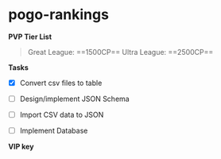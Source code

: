 # pogo-rankings

**PVP Tier List**

> Great League: ==1500CP==
> Ultra League: ==2500CP==

**Tasks**
- [x] Convert csv files to table
- [ ] Design/implement JSON Schema
- [ ] Import CSV data to JSON
- [ ] Implement Database






**VIP key**

[b05f-008d-b10b-486e-bfdb-c466-9a73-3a0c]: #


